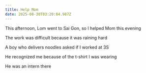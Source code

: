 ```yaml
---
title: Help Mom
date: 2025-08-30T03:20:04.987Z
---
```


This afternoon, Lom went to Sai Gon, so I helped Mom this evening

The work was difficult because it was raining hard

A boy who delivers noodles asked if I worked at 3S

He recognized me because of the t-shirt I was wearing

He was an intern there
